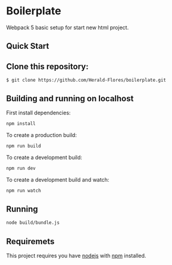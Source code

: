 # Boilerplate

Webpack 5 basic setup for start new html project.

## Quick Start

## Clone this repository:

```
$ git clone https://github.com/Herald-Flores/boilerplate.git
```

## Building and running on localhost

First install dependencies:

```sh
npm install
```

To create a production build:

```sh
npm run build
```

To create a development build:

```sh
npm run dev
```

To create a development build and watch:

```sh
npm run watch
```

## Running

```sh
node build/bundle.js
```

## Requiremets
This project requires you have [nodejs](https://nodejs.org/en/) with [npm](https://www.npmjs.com/get-npm) installed.